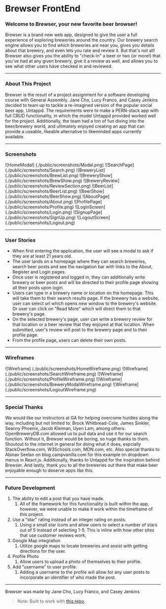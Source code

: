 # Brewser FrontEnd

### Welcome to Brewser, your new favorite beer browser!
Brewser is a brand new web app, designed to give the user a full experience of exploring breweries around the country. Our brewery search engine allows you to find which breweries are near you, gives you details about that brewery, and even lets you rate and review it. But that's not all! Brewser also gives you the ability to "check-in" a beer or two (or more!) that you've had at any given brewery, give it a review as well, and allows you to see what other users have checked in and reviewed.



___



### About This Project
Brewser is the result of a project assignment for a software developing course with General Assembly. Jane Cho, Lucy Franco, and Casey Jenkins decided to team up to tackle a re-imagined version of the popular social beer app, Untappd. The requirements were to make a PERN-stack app with full CRUD functionality, in which the model Untappd provided worked well for the project. Additionally, the team had a ton of fun diving into the beer/brewery world, and ultimately enjoyed creating an app that can provide a useable, likeable alternative to likeminded apps currently available.



___



### Screenshots

![HomeModal] (./public/screenshots/Modal.png)
![SearchPage] (./public/screenshots/Search.png)
![BreweryList] (./public/screenshots/BrewList.png)
![BreweryShow] (./public/screenshots/BrewShow.png)
![BreweryReview] (./public/screenshots/ReviewSection.png)
![BeerList] (./public/screenshots/BeerList.png)
![BeerShow] (./public/screenshots/BeerShow.png)
![AboutPage] (./public/screenshots/About.png)
![ProfilePage] (./public/screenshots/Profile.png)
![LoginScreen] (./public/screenshots/Login.png)
![SignupPage] (./public/screenshots/SignUp.png)
![LogoutScreen] (./public/screenshots/Logout.png)



___



### User Stories

* When first entering the application, the user will see a modal to ask if they are at least 21 years old.
* The user lands on a homepage where they can search breweries, search beer posts and see the navigation bar with links to the About, Register and Login pages.
* Once user is registered and logged in, they can additionally write brewery or beer posts and will be directed to their profile page showing all their posts upon login.
* Users can type in a brewery name or location on the homepage. This will take them to their search results page. If the brewery has a website, user can select url which opens new window to the brewery's website. Or user can click on "Read More" which will direct them to that brewery's page.
* On the selected brewery's page, user can write a brewery review for that location or a beer review that they enjoyed at that location. When submitted, user's review will post to the brewery page and to their profile page.
* From the profile page, users can delete their own posts.




___



### Wireframes
![Wireframe] (./public/screenshots/HomeWireframe.png)
![Wireframe] (./public/screenshots/SearchWireframe.png)
![Wireframe] (./public/screenshots/ProfileWireframe.png)
![Wireframe] (./public/screenshots/BreweryModalWireframe.png)
![Wireframe] (./public/screenshots/LogoutWireframe.png)



___



### Special Thanks
We would like our instructors at GA for helping overcome hurdles along the way, including but not limited to: Brock Whitbread-Cole, James Sinkler, Seanny Phoenix, Jacob Kleiman, Uyen Lam, among others. OpenBreweryDB.com allowed us to pull data and use it for our search function. Without it, Brewser would be boring, so huge thanks to them. Shoutout to the internet in general for doing what it does, espcially StackOverflow.com, W3Schools.com, MDN.com, etc. Also special thanks to Abinav Seelan on blog.campvanilla.com for this example on dropdown menus in React.js. Additionally, thanks to Untappd for the inspiration behind Brewser. And lastly, thank you to all the breweries out there that make beer enjoyable enough to deserve apps like this.



___



### Future Development

1. The ability to edit a post that you have made.
    1. All of the framework for this functionality is built within the app, however, we were unable to make it work within the timeframe of this project.
1. Use a “star” rating instead of an integer rating on posts.
    1. Using a small star icons and allow users to select a number of stars out of 5 instead of selecting 1-5. This is inline with how other sites that use customer reviews work.
1. Google Map integration
    1. Utilize google maps to locate breweries and assist with getting directions for the user.
1. Profile Photo
    1. Allow users to upload a photo of themselves to their profile.
1. Add “username” to user profile.
    1. Adding a username to the profile will allow for any user posts to incorporate an identifier of who made the post.



___



Brewser was made by Jane Cho, Lucy Franco, and Casey Jenkins

> Note: Built to work with [this repo](https://github.com/jmcho311/brewser-auth-backend).